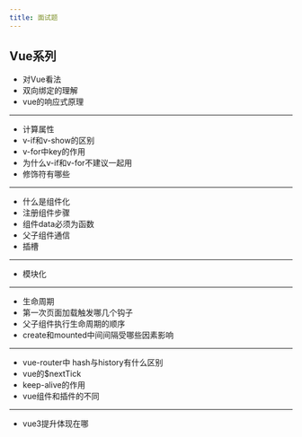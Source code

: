 ```yaml
---
title: 面试题
---
```


## Vue系列
* 对Vue看法
* 双向绑定的理解
* vue的响应式原理   
---
* 计算属性
* v-if和v-show的区别
* v-for中key的作用
* 为什么v-if和v-for不建议一起用
* 修饰符有哪些
---
* 什么是组件化
* 注册组件步骤
* 组件data必须为函数
* 父子组件通信
* 插槽
---
* 模块化
---
* 生命周期
* 第一次页面加载触发哪几个钩子
* 父子组件执行生命周期的顺序
* create和mounted中间间隔受哪些因素影响
---
* vue-router中 hash与history有什么区别
* vue的$nextTick
* keep-alive的作用
* vue组件和插件的不同
---
* vue3提升体现在哪


